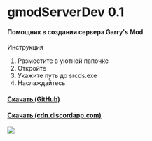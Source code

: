 # gmodServerDev 0.1
#### Помощник в создании сервера Garry's Mod.
Инструкция
1. Разместите в уютной папочке
2. Откройте
3. Укажите путь до srcds.exe
4. Наслаждайтесь
#### [Скачать (GitHub)](https://github.com/REALalphas/gmod-server-dev/releases/download/0.1/gmodServerDev.exe)
#### [Скачать (cdn.discordapp.com)](https://cdn.discordapp.com/attachments/796085433699139596/848723133250928720/gmodServerDev.exe)
![](https://cdn.discordapp.com/attachments/698548894144921634/848725025031716915/unknown.png)
